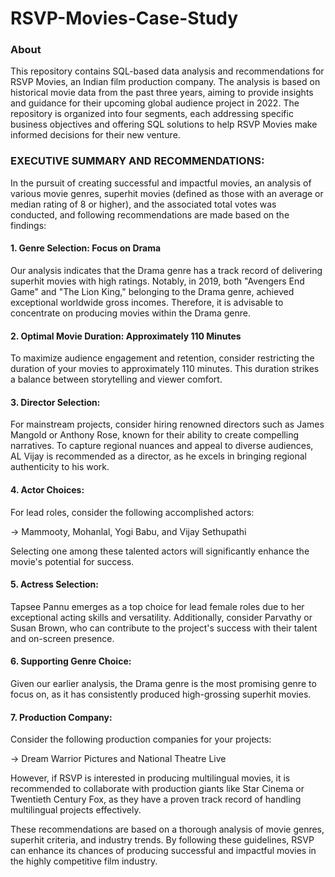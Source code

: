 # RSVP-Movies-Case-Study

### About
This repository contains SQL-based data analysis and recommendations for RSVP Movies, an Indian film production company. The analysis is based on historical movie data from the past three years, aiming to provide insights and guidance for their upcoming global audience project in 2022. 
The repository is organized into four segments, each addressing specific business objectives and offering SQL solutions to help RSVP Movies make informed decisions for their new venture.

### EXECUTIVE SUMMARY AND RECOMMENDATIONS: 

In the pursuit of creating successful and impactful movies, an analysis of various movie genres, superhit movies (defined as those with an average or median rating of 8 or higher), and the associated total votes was conducted, and following recommendations are made based on the findings:

#### 1. Genre Selection: Focus on Drama
Our analysis indicates that the Drama genre has a track record of delivering superhit movies with high ratings. Notably, in 2019, both "Avengers End Game" and "The Lion King," belonging to the Drama genre, achieved exceptional worldwide gross incomes. Therefore, it is advisable to concentrate on producing movies within the Drama genre.

#### 2. Optimal Movie Duration: Approximately 110 Minutes
To maximize audience engagement and retention, consider restricting the duration of your movies to approximately 110 minutes. This duration strikes a balance between storytelling and viewer comfort.

#### 3. Director Selection:
For mainstream projects, consider hiring renowned directors such as James Mangold or Anthony Rose, known for their ability to create compelling narratives.
To capture regional nuances and appeal to diverse audiences, AL Vijay is recommended as a director, as he excels in bringing regional authenticity to his work.

#### 4. Actor Choices:
For lead roles, consider the following accomplished actors:

-> Mammooty, Mohanlal, Yogi Babu, and Vijay Sethupathi

Selecting one among these talented actors will significantly enhance the movie's potential for success.

#### 5. Actress Selection:
Tapsee Pannu emerges as a top choice for lead female roles due to her exceptional acting skills and versatility. Additionally, consider Parvathy or Susan Brown, who can contribute to the project's success with their talent and on-screen presence.

#### 6. Supporting Genre Choice:
Given our earlier analysis, the Drama genre is the most promising genre to focus on, as it has consistently produced high-grossing superhit movies.

#### 7. Production Company:
Consider the following production companies for your projects:

-> Dream Warrior Pictures and National Theatre Live
  
However, if RSVP is interested in producing multilingual movies, it is recommended to collaborate with production giants like Star Cinema or Twentieth Century Fox, as they have a proven track record of handling multilingual projects effectively.

These recommendations are based on a thorough analysis of movie genres, superhit criteria, and industry trends. By following these guidelines, RSVP can enhance its chances of producing successful and impactful movies in the highly competitive film industry.

